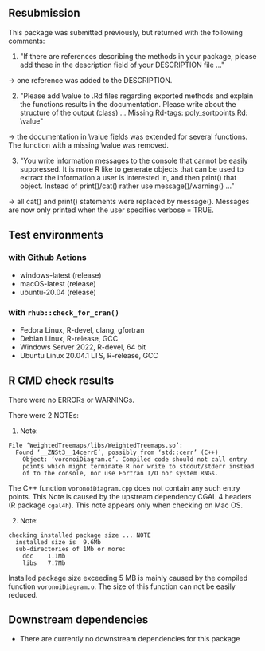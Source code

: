 ## Resubmission

This package was submitted previously, but returned with the following comments:

1. "If there are references describing the methods in your package, please
add these in the description field of your DESCRIPTION file ..."

-> one reference was added to the DESCRIPTION.

2. "Please add \value to .Rd files regarding exported methods and explain
the functions results in the documentation. Please write about the
structure of the output (class) ... Missing Rd-tags: poly_sortpoints.Rd: \value"

-> the documentation in \value fields was extended for several functions.
The function with a missing \value was removed.

3. "You write information messages to the console that cannot be easily
suppressed. It is more R like to generate objects that can be used to extract the
information a user is interested in, and then print() that object.
Instead of print()/cat() rather use message()/warning() ..."

-> all cat() and print() statements were replaced by message(). Messages are
now only printed when the user specifies verbose = TRUE.

## Test environments

### with Github Actions

- windows-latest (release)
- macOS-latest (release)
- ubuntu-20.04 (release)

### with `rhub::check_for_cran()`

- Fedora Linux, R-devel, clang, gfortran
- Debian Linux, R-release, GCC
- Windows Server 2022, R-devel, 64 bit
- Ubuntu Linux 20.04.1 LTS, R-release, GCC

## R CMD check results

There were no ERRORs or WARNINGs.

There were 2 NOTEs:

1. Note:

```
File ‘WeightedTreemaps/libs/WeightedTreemaps.so’:
  Found ‘__ZNSt3__14cerrE’, possibly from ‘std::cerr’ (C++)
    Object: ‘voronoiDiagram.o’. Compiled code should not call entry 
    points which might terminate R nor write to stdout/stderr instead
    of to the console, nor use Fortran I/O nor system RNGs.
```

The C++ function `voronoiDiagram.cpp` does not contain any such entry points. This Note is caused by the upstream dependency CGAL 4 headers (R package `cgal4h`). This note appears only when checking on Mac OS.

2. Note:

```
checking installed package size ... NOTE
  installed size is  9.6Mb
  sub-directories of 1Mb or more:
    doc    1.1Mb
    libs   7.7Mb
```

Installed package size exceeding 5 MB is mainly caused by the compiled function `voronoiDiagram.o`. The size of this function can not be easily reduced.

## Downstream dependencies

- There are currently no downstream dependencies for this package
